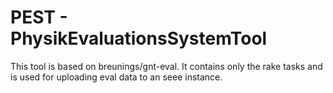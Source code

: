 # PEST - PhysikEvaluationsSystemTool

This tool is based on breunings/gnt-eval. It contains only the rake tasks and
is used for uploading eval data to an seee instance.

